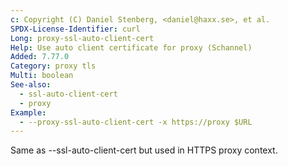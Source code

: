 ```yaml
---
c: Copyright (C) Daniel Stenberg, <daniel@haxx.se>, et al.
SPDX-License-Identifier: curl
Long: proxy-ssl-auto-client-cert
Help: Use auto client certificate for proxy (Schannel)
Added: 7.77.0
Category: proxy tls
Multi: boolean
See-also:
  - ssl-auto-client-cert
  - proxy
Example:
  - --proxy-ssl-auto-client-cert -x https://proxy $URL
---
```


Same as --ssl-auto-client-cert but used in HTTPS proxy context.
